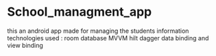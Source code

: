 # School_managment_app

this an android app made for managing the 
students information 
technologies used : 
room database
MVVM 
hilt dagger
data binding and view binding 
